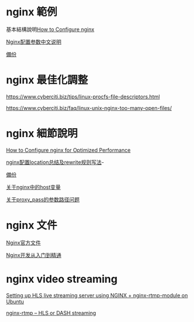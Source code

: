 # nginx 範例

基本結構說明[How to Configure nginx](https://www.linode.com/docs/web-servers/nginx/how-to-configure-nginx/)

[Nginx配置参数中文说明](http://wangying.sinaapp.com/archives/931)

[備份](https://www.evernote.com/shard/s54/sh/94dcad4b-3586-4fed-b964-2e1a491ded42/943f819fd8ec437ffcdbdec1a96c4f47)

# nginx 最佳化調整

https://www.cyberciti.biz/tips/linux-procfs-file-descriptors.html

https://www.cyberciti.biz/faq/linux-unix-nginx-too-many-open-files/


# nginx 細節說明

[How to Configure nginx for Optimized Performance](https://www.linode.com/docs/web-servers/nginx/configure-nginx-for-optimized-performance)

[nginx配置location总结及rewrite规则写法](http://seanlook.com/2015/05/17/nginx-location-rewrite/)-

[備份](https://www.evernote.com/shard/s54/sh/dd230107-6094-41f5-871e-e140b81e3f8c/ebd801cedefa6121ae22882dd484d74b)

[关于nginx中的host变量](https://rocfang.gitbooks.io/dev-notes/content/guan_yu_nginx_zhong_de_host_bian_liang.html)

[关于proxy_pass的参数路径问题](https://rocfang.gitbooks.io/dev-notes/content/guan_yu_proxy_pass_de_can_shu_lu_jing_wen_ti.html)

# nginx 文件

[Nginx官方文件](http://nginx.org/cn/docs/)

[Nginx开发从入门到精通](http://tengine.taobao.org/book/index.html)

# nginx video streaming

[Setting up HLS live streaming server using NGINX + nginx-rtmp-module on Ubuntu](https://docs.peer5.com/guides/setting-up-hls-live-streaming-server-using-nginx/)

[nginx-rtmp – HLS or DASH streaming](https://helping-squad.com/nginx-rtmp-hls-or-dash-streaming/)